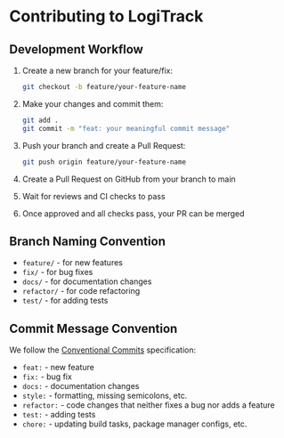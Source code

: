 # Contributing to LogiTrack

## Development Workflow

1. Create a new branch for your feature/fix:
   ```bash
   git checkout -b feature/your-feature-name
   ```

2. Make your changes and commit them:
   ```bash
   git add .
   git commit -m "feat: your meaningful commit message"
   ```

3. Push your branch and create a Pull Request:
   ```bash
   git push origin feature/your-feature-name
   ```

4. Create a Pull Request on GitHub from your branch to main

5. Wait for reviews and CI checks to pass

6. Once approved and all checks pass, your PR can be merged

## Branch Naming Convention

- `feature/` - for new features
- `fix/` - for bug fixes
- `docs/` - for documentation changes
- `refactor/` - for code refactoring
- `test/` - for adding tests

## Commit Message Convention

We follow the [Conventional Commits](https://www.conventionalcommits.org/) specification:

- `feat:` - new feature
- `fix:` - bug fix
- `docs:` - documentation changes
- `style:` - formatting, missing semicolons, etc.
- `refactor:` - code changes that neither fixes a bug nor adds a feature
- `test:` - adding tests
- `chore:` - updating build tasks, package manager configs, etc.